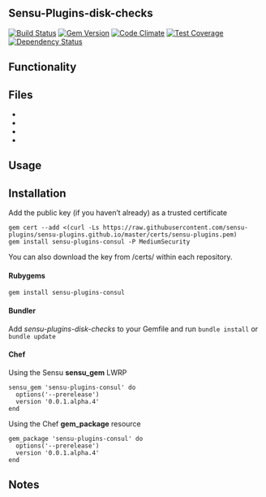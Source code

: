 ## Sensu-Plugins-disk-checks

[![Build Status](https://travis-ci.org/sensu-plugins/sensu-plugins-consul.svg?branch=master)][1]
[![Gem Version](https://badge.fury.io/rb/sensu-plugins-consul.svg)][2]
[![Code Climate](https://codeclimate.com/github/sensu-plugins/sensu-plugins-consul/badges/gpa.svg)][3]
[![Test Coverage](https://codeclimate.com/github/sensu-plugins/sensu-plugins-consul/badges/coverage.svg)][4]
[![Dependency Status](https://gemnasium.com/sensu-plugins/sensu-plugins-consul.svg)][5]

## Functionality

## Files
 *
 *
 *
 *

## Usage

## Installation

Add the public key (if you haven’t already) as a trusted certificate

```
gem cert --add <(curl -Ls https://raw.githubusercontent.com/sensu-plugins/sensu-plugins.github.io/master/certs/sensu-plugins.pem)
gem install sensu-plugins-consul -P MediumSecurity
```

You can also download the key from /certs/ within each repository.

#### Rubygems

`gem install sensu-plugins-consul`

#### Bundler

Add *sensu-plugins-disk-checks* to your Gemfile and run `bundle install` or `bundle update`

#### Chef

Using the Sensu **sensu_gem** LWRP
```
sensu_gem 'sensu-plugins-consul' do
  options('--prerelease')
  version '0.0.1.alpha.4'
end
```

Using the Chef **gem_package** resource
```
gem_package 'sensu-plugins-consul' do
  options('--prerelease')
  version '0.0.1.alpha.4'
end
```

## Notes

[1]:[https://travis-ci.org/sensu-plugins/sensu-plugins-consul]
[2]:[http://badge.fury.io/rb/sensu-plugins-consul]
[3]:[https://codeclimate.com/github/sensu-plugins/sensu-plugins-consul]
[4]:[https://codeclimate.com/github/sensu-plugins/sensu-plugins-consul]
[5]:[https://gemnasium.com/sensu-plugins/sensu-plugins-consul]
